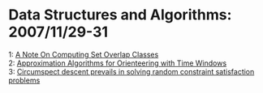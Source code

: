 # Data Structures and Algorithms: 2007/11/29-31  
1: [A Note On Computing Set Overlap Classes](https://doi.org/10.48550/arXiv.0711.4573)  
2: [Approximation Algorithms for Orienteering with Time Windows](https://doi.org/10.48550/arXiv.0711.4825)  
3: [Circumspect descent prevails in solving random constraint satisfaction  problems](https://doi.org/10.48550/arXiv.0711.4902)  